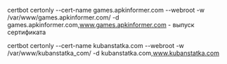 certbot certonly --cert-name games.apkinformer.com --webroot -w /var/www/games.apkinformer.com/ -d games.apkinformer.com,www.games.apkinformer.com - выпуск сертификата

certbot certonly --cert-name kubanstatka.com --webroot -w /var/www/kubanstatka_com/ -d kubanstatka.com,www.kubanstatka.com